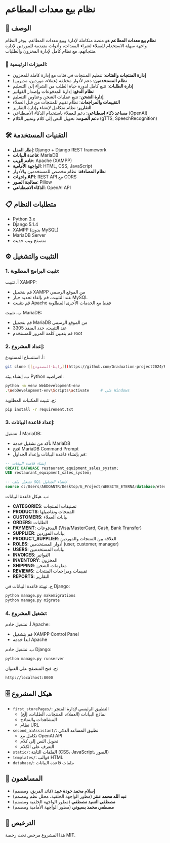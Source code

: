 # نظام بيع معدات المطاعم

## 📖 الوصف
**نظام بيع معدات المطاعم** هو منصة متكاملة لإدارة وبيع معدات المطاعم. يوفر النظام واجهة سهلة الاستخدام للعملاء لشراء المعدات، وأدوات متقدمة للموردين لإدارة منتجاتهم، مع نظام كامل لإدارة المخزون والطلبات.

### 🎯 الميزات الرئيسية:
- **إدارة المنتجات والفئات**: تنظيم المنتجات في فئات مع إدارة كاملة للمخزون
- **نظام المستخدمين**: دعم لأدوار مختلفة (عملاء، موردين، مديرين)
- **إدارة الطلبات**: تتبع كامل لدورة حياة الطلب من الشراء إلى التسليم
- **نظام الدفع**: إدارة المدفوعات وإصدار الفواتير
- **إدارة الشحن**: تتبع عمليات الشحن وعناوين التسليم
- **التقييمات والمراجعات**: نظام تقييم للمنتجات من قبل العملاء
- **التقارير**: نظام متكامل لإنشاء وإدارة التقارير
- **مساعد ذكاء اصطناعي**: دعم للعملاء باستخدام الذكاء الاصطناعي (OpenAI)
- **دعم الصوت**: تحويل النص إلى كلام وتمييز الكلام (gTTS, SpeechRecognition)

## 🛠️ التقنيات المستخدمة
- **إطار العمل**: Django + Django REST framework
- **قاعدة البيانات**: MariaDB
- **خادم الويب**: Apache (XAMPP)
- **الواجهة الأمامية**: HTML, CSS, JavaScript
- **نظام المصادقة**: نظام مخصص للمستخدمين والأدوار
- **واجهات API**: REST API مع CORS
- **معالجة الصور**: Pillow
- **الذكاء الاصطناعي**: OpenAI API

## 📋 متطلبات النظام
- Python 3.x
- Django 5.1.4
- XAMPP (بدون MySQL)
- MariaDB Server
- متصفح ويب حديث

## ⚙️ التثبيت والتشغيل

### 1. تثبيت البرامج المطلوبة:

أ. تثبيت XAMPP:
- قم بتحميل XAMPP من الموقع الرسمي
- عند التثبيت، قم بإلغاء تحديد خيار MySQL
- قم بتثبيت Apache فقط مع الخدمات الأخرى المطلوبة

ب. تثبيت MariaDB:
- قم بتحميل MariaDB من الموقع الرسمي
- عند التثبيت، حدد المنفذ 3305
- قم بتعيين كلمة المرور للمستخدم root

### 2. إعداد المشروع:

أ. استنساخ المستودع:
```bash
git clone [[رابط-المستودع]](https://github.com/Graduation-project2024/Restaurant-equipment-sales-system)
```

ب. إنشاء بيئة Python افتراضية:
```bash
python -m venv WebDevelopment-env
.\WebDevelopment-env\Scripts\activate     # على Windows
```

ج. تثبيت المكتبات المطلوبة:
```bash
pip install -r requirement.txt
```

### 3. إعداد قاعدة البيانات:

أ. تشغيل MariaDB:
- تأكد من تشغيل خدمة MariaDB
- افتح MariaDB Command Prompt
- قم بإنشاء قاعدة البيانات وإعداد الجداول:
```sql
-- إنشاء قاعدة البيانات
CREATE DATABASE restaurant_equipment_sales_system;
USE restaurant_equipment_sales_system;

-- تشغيل ملف SQL لإنشاء الجداول
source c:/Users/ABDOANTR/Desktop/G_Project/WEBSITE_ETERNA/database/eterna_db.sql
```

ب. هيكل قاعدة البيانات:
- **CATEGORIES**: تصنيفات المنتجات
- **PRODUCTS**: المنتجات وتفاصيلها
- **CUSTOMERS**: بيانات العملاء
- **ORDERS**: الطلبات
- **PAYMENT**: المدفوعات (Visa/MasterCard, Cash, Bank Transfer)
- **SUPPLIER**: بيانات الموردين
- **PRODUCT_SUPPLIER**: العلاقة بين المنتجات والموردين
- **ROLES**: أدوار المستخدمين (user, customer, manager)
- **USERS**: بيانات المستخدمين
- **INVOICES**: الفواتير
- **INVENTORY**: المخزون
- **SHIPPING**: معلومات الشحن
- **REVIEWS**: تقييمات ومراجعات المنتجات
- **REPORTS**: التقارير

ج. تهيئة قاعدة البيانات في Django:
```bash
python manage.py makemigrations
python manage.py migrate
```

### 4. تشغيل المشروع:

أ. تشغيل خادم Apache:
- قم بتشغيل XAMPP Control Panel
- ابدأ خدمة Apache

ب. تشغيل خادم Django:
```bash
python manage.py runserver
```

ج. فتح المتصفح على العنوان:
```
http://localhost:8000
```

## 🗄️ هيكل المشروع
- `first_storePages/`: التطبيق الرئيسي لإدارة المتجر
  - نماذج البيانات (العملاء، المنتجات، الطلبات، إلخ)
  - المشاهدات والنماذج
  - نظام URL
- `second_aiAssistant/`: تطبيق المساعد الذكي
  - تكامل مع OpenAI API
  - تحويل النص إلى كلام
  - التعرف على الكلام
- `static/`: الملفات الثابتة (CSS، JavaScript، الصور)
- `templates/`: قوالب HTML
- `database/`: ملفات قاعدة البيانات

## 👥 المساهمون
- **إسلام محمد جودة عبيد** (قائد الفريق، ومصمم)
- **عبد الله محمد عنتر** (مطور الواجهة الخلفية، محلل نظم ومصمم)
- **مصطفى السيد مصطفي** (مطور الواجهة الخلفية ومصمم)
- **مصطفي محمد بسيوني** (مطور الواجهة الأمامية ومصمم)

## 📄 الترخيص
هذا المشروع مرخص تحت رخصة MIT.
